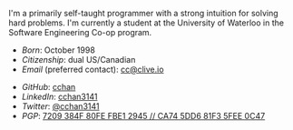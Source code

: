 <!-- use a real photo of myself somewhere in this region -->

I'm a primarily self-taught programmer with a strong intuition for solving hard problems.
I'm currently a student at the University of Waterloo in the Software Engineering Co-op program.
- *Born*: October 1998
- *Citizenship*: dual US/Canadian
- *Email* (preferred contact): cc@clive.io
<!-- - *Alternate email*: clive.chan@uwaterloo.ca -->
<!-- - *Alternate email*: cchan3141@gmail.com -->
- *GitHub*: [cchan](https://github.com/cchan)
- *LinkedIn*: [cchan3141](https://linkedin.com/in/cchan3141)
- *Twitter*: [@cchan3141](https://twitter.com/cchan3141)
- *PGP*: [7209 384F 80FE FBE1 2945 // CA74 5DD6 81F3 5FEE 0C47](https://pgp.mit.edu/pks/lookup?op=get&search=0x5DD681F35FEE0C47)
